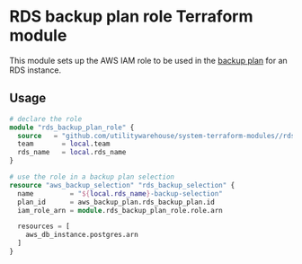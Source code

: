 # RDS backup plan role Terraform module

This module sets up the AWS IAM role to be used in the [backup plan](https://docs.aws.amazon.com/aws-backup/latest/devguide/about-backup-plans.html) for an RDS instance.

## Usage

```terraform
# declare the role
module "rds_backup_plan_role" {
  source   = "github.com/utilitywarehouse/system-terraform-modules//rds_backup_plan_role?ref=d044000e7f1164abb48d984035e8dc8b43e13434"
  team       = local.team
  rds_name   = local.rds_name
}

# use the role in a backup plan selection
resource "aws_backup_selection" "rds_backup_selection" {
  name         = "${local.rds_name}-backup-selection"
  plan_id      = aws_backup_plan.rds_backup_plan.id
  iam_role_arn = module.rds_backup_plan_role.role.arn

  resources = [
    aws_db_instance.postgres.arn
  ]
}
```
